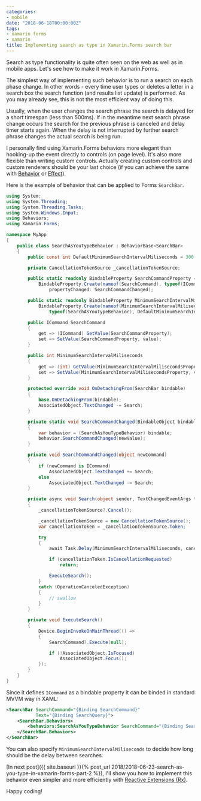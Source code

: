 ```yaml
---
categories:
- mobile
date: "2018-06-18T00:00:00Z"
tags:
- xamarin forms
- xamarin
title: Implementing search as type in Xamarin.Forms search bar
---
```


Search as type functionality is quite often seen on the web as well as in mobile apps. Let's see how to make it work in Xamarin.Forms.


The simplest way of implementing such behavior is to run a search on each phase change. In other words - every time user types or deletes a letter in a search box the search function (and results list update) is performed. As you may already see, this is not the most efficient way of doing this.

Usually, when the user changes the search phrase the search is delayed for a short timespan (less than 500ms). If in the meantime next search phrase change occurs the search for the previous phrase is canceled and delay timer starts again. When the delay is not interrupted by further search phrase changes the actual search is being run.

I personally find using Xamarin.Forms behaviors more elegant than hooking-up the event directly to controls (on page level). It's also more flexible than writing custom controls. Actually creating custom controls and custom renderers should be your last choice (if you can achieve the same with [Behavior](https://docs.microsoft.com/en-us/xamarin/xamarin-forms/app-fundamentals/behaviors/) or [Effect](https://docs.microsoft.com/en-us/xamarin/xamarin-forms/app-fundamentals/effects/)).

Here is the example of behavior that can be applied to Forms `SearchBar`.

```csharp
using System;
using System.Threading;
using System.Threading.Tasks;
using System.Windows.Input;
using Behaviors;
using Xamarin.Forms;

namespace MyApp
{
    public class SearchAsYouTypeBehavior : BehaviorBase<SearchBar>
    {
        public const int DefaultMinimumSearchIntervalMiliseconds = 300;

        private CancellationTokenSource _cancellationTokenSource;

        public static readonly BindableProperty SearchCommandProperty =
            BindableProperty.Create(nameof(SearchCommand), typeof(ICommand), typeof(SearchAsYouTypeBehavior),
                propertyChanged: SearchCommandChanged);

        public static readonly BindableProperty MinimumSearchIntervalMilisecondsProperty =
            BindableProperty.Create(nameof(MinimumSearchIntervalMiliseconds), typeof(int),
                typeof(SearchAsYouTypeBehavior), DefaultMinimumSearchIntervalMiliseconds);

        public ICommand SearchCommand
        {
            get => (ICommand) GetValue(SearchCommandProperty);
            set => SetValue(SearchCommandProperty, value);
        }

        public int MinimumSearchIntervalMiliseconds
        {
            get => (int) GetValue(MinimumSearchIntervalMilisecondsProperty);
            set => SetValue(MinimumSearchIntervalMilisecondsProperty, value);
        }

        protected override void OnDetachingFrom(SearchBar bindable)
        {
            base.OnDetachingFrom(bindable);
            AssociatedObject.TextChanged -= Search;
        }

        private static void SearchCommandChanged(BindableObject bindable, object oldValue, object newValue)
        {
            var behavior = (SearchAsYouTypeBehavior) bindable;
            behavior.SearchCommandChanged(newValue);
        }

        private void SearchCommandChanged(object newCommand)
        {
            if (newCommand is ICommand)
                AssociatedObject.TextChanged += Search;
            else
                AssociatedObject.TextChanged -= Search;
        }

        private async void Search(object sender, TextChangedEventArgs textChangedEventArgs)
        {
            _cancellationTokenSource?.Cancel();

            _cancellationTokenSource = new CancellationTokenSource();
            var cancellationToken = _cancellationTokenSource.Token;

            try
            {
                await Task.Delay(MinimumSearchIntervalMiliseconds, cancellationToken);

                if (cancellationToken.IsCancellationRequested)
                    return;

                ExecuteSearch();
            }
            catch (OperationCanceledException)
            {
                // swallow
            }
        }

        private void ExecuteSearch()
        {
            Device.BeginInvokeOnMainThread(() =>
            {
                SearchCommand?.Execute(null);

                if (!AssociatedObject.IsFocused)
                    AssociatedObject.Focus();
            });
        }
    }
}
```

Since it defines `ICommand` as a bindable property it can be binded in standard MVVM way in XAML:

```xml
<SearchBar SearchCommand="{Binding SearchCommand}"
           Text="{Binding SearchQuery}">
    <SearchBar.Behaviors>
        <behaviors:SearchAsYouTypeBehavior SearchCommand="{Binding SearchCommand}" />
    </SearchBar.Behaviors>
</SearchBar>
```

You can also specify `MinimumSearchIntervalMiliseconds` to decide how long should be the delay between searches.

[In next post]({{ site.baseurl }}{% post_url 2018/2018-06-23-search-as-you-type-in-xamarin-forms-part-2 %}), I'll show you how to implement this behavior even simpler and more efficiently with [Reactive Extensions (Rx)](https://github.com/dotnet/reactive).

Happy coding!
